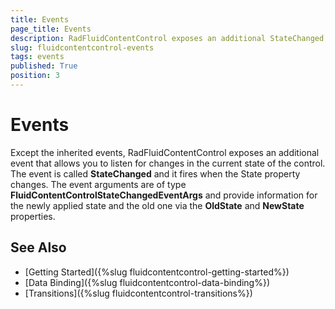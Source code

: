 ```yaml
---
title: Events
page_title: Events
description: RadFluidContentControl exposes an additional StateChanged event that allows you to listen for changes in the current state of the control.
slug: fluidcontentcontrol-events
tags: events
published: True
position: 3
---
```


# Events

Except the inherited events, RadFluidContentControl exposes an additional event that allows you to listen for changes in the current state of the control. The event is called __StateChanged__ and it fires when the State property changes. The event arguments are of type __FluidContentControlStateChangedEventArgs__ and provide information for the newly applied state and the old one via the __OldState__ and __NewState__ properties.

## See Also
* [Getting Started]({%slug fluidcontentcontrol-getting-started%})
* [Data Binding]({%slug fluidcontentcontrol-data-binding%})
* [Transitions]({%slug fluidcontentcontrol-transitions%})
